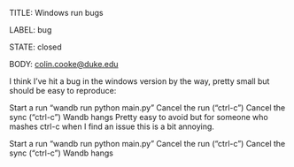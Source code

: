 TITLE:
Windows run bugs 

LABEL:
bug

STATE:
closed

BODY:
colin.cooke@duke.edu

 I think I’ve hit a bug in the windows version by the way, pretty small but should be easy to reproduce:

Start a run “wandb run python main.py”
Cancel the run (“ctrl-c”)
Cancel the sync (“ctrl-c”)
Wandb hangs
Pretty easy to avoid but for someone who mashes ctrl-c when I find an issue this is a bit annoying.

Start a run “wandb run python main.py”
Cancel the run (“ctrl-c”)
Cancel the sync (“ctrl-c”)
Wandb hangs


